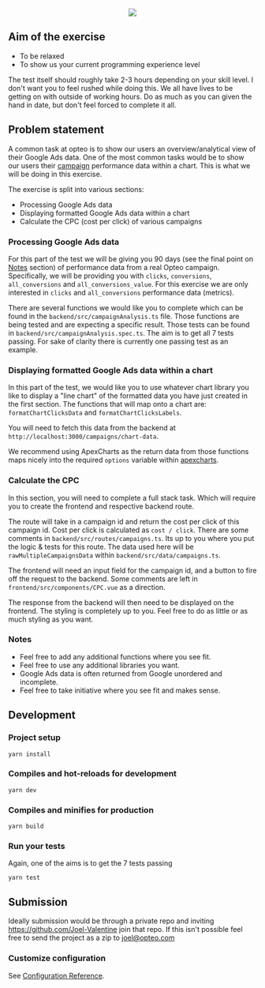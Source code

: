 <br/>

<p align="center">
  <a href="https://opteo.com">
    <img src="https://opteo.com/images/opteo-icon-on-white.png">
  </a>
</p>

## Aim of the exercise

- To be relaxed
- To show us your current programming experience level

The test itself should roughly take 2-3 hours depending on your skill level. I don't want you to feel rushed while doing this. We all have lives to be getting on with outside of working hours. Do as much as you can given the hand in date, but don't feel forced to complete it all.

## Problem statement

A common task at opteo is to show our users an overview/analytical view of their Google Ads data. One of the most common tasks would be to show our users their [campaign](https://support.google.com/google-ads/answer/6304?hl=en-GB) performance data within a chart. This is what we will be doing in this exercise.

The exercise is split into various sections:

- Processing Google Ads data
- Displaying formatted Google Ads data within a chart
- Calculate the CPC (cost per click) of various campaigns

### Processing Google Ads data

For this part of the test we will be giving you 90 days (see the final point on [Notes](###Notes) section) of performance data from a real Opteo campaign. Specifically, we will be providing you with `clicks`, `conversions`, `all_conversions` and `all_conversions_value`. For this exercise we are only interested in `clicks` and `all_conversions` performance data (metrics).

There are several functions we would like you to complete which can be found in the `backend/src/campaignAnalysis.ts` file. Those functions are being tested and are expecting a specific result. Those tests can be found in `backend/src/campaignAnalysis.spec.ts`. The aim is to get all 7 tests passing. For sake of clarity there is currently one passing test as an example.

### Displaying formatted Google Ads data within a chart

In this part of the test, we would like you to use whatever chart library you like to display a "line chart" of the formatted data you have just created in the first section. The functions that will map onto a chart are: `formatChartClicksData` and `formatChartClicksLabels`.

You will need to fetch this data from the backend at `http://localhost:3000/campaigns/chart-data`.

We recommend using ApexCharts as the return data from those functions maps nicely into the required `options` variable within [apexcharts](https://apexcharts.com/docs/creating-first-javascript-chart/).

### Calculate the CPC

In this section, you will need to complete a full stack task. Which will require you to create the frontend and respective backend route.

The route will take in a campaign id and return the cost per click of this campaign id. Cost per click is calculated as `cost / click`. There are some comments in `backend/src/routes/campaigns.ts`. Its up to you where you put the logic & tests for this route. The data used here will be `rawMultipleCampaignsData` within `backend/src/data/campaigns.ts`.

The frontend will need an input field for the campaign id, and a button to fire off the request to the backend. Some comments are left in `frontend/src/components/CPC.vue` as a direction.

The response from the backend will then need to be displayed on the frontend. The styling is completely up to you. Feel free to do as little or as much styling as you want.

### Notes

- Feel free to add any additional functions where you see fit.
- Feel free to use any additional libraries you want.
- Google Ads data is often returned from Google unordered and incomplete.
- Feel free to take initiative where you see fit and makes sense.

## Development

### Project setup

```
yarn install
```

### Compiles and hot-reloads for development

```
yarn dev
```

### Compiles and minifies for production

```
yarn build
```

### Run your tests

Again, one of the aims is to get the 7 tests passing

```
yarn test
```

## Submission

Ideally submission would be through a private repo and inviting https://github.com/Joel-Valentine join that repo. If this isn't possible feel free to send the project as a zip to joel@opteo.com  

### Customize configuration

See [Configuration Reference](https://cli.vuejs.org/config/).
